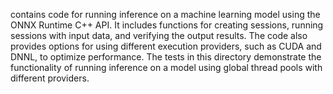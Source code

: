 contains code for running inference on a machine learning model using the ONNX Runtime C++ API. It includes functions for creating sessions, running sessions with input data, and verifying the output results. The code also provides options for using different execution providers, such as CUDA and DNNL, to optimize performance. The tests in this directory demonstrate the functionality of running inference on a model using global thread pools with different providers.